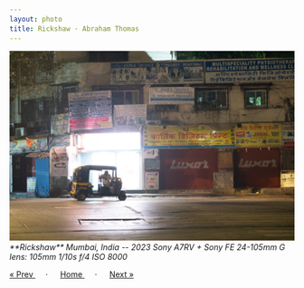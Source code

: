 ```yaml
---
layout: photo
title: Rickshaw · Abraham Thomas
---
```


<img src="/assets/photos/Rickshaw.jpg" width="540" class="photo">

<i>
**Rickshaw**  
Mumbai, India -- 2023  
Sony A7RV + Sony FE 24-105mm G lens: 105mm 1/10s f/4 ISO 8000
</i>

<a href="/gallery/sandwich"> &laquo; Prev </a> &emsp; · &emsp; 
<a href="/gallery"> Home </a> &emsp; · &emsp; 
<a href="/gallery/branch"> Next &raquo; </a>
